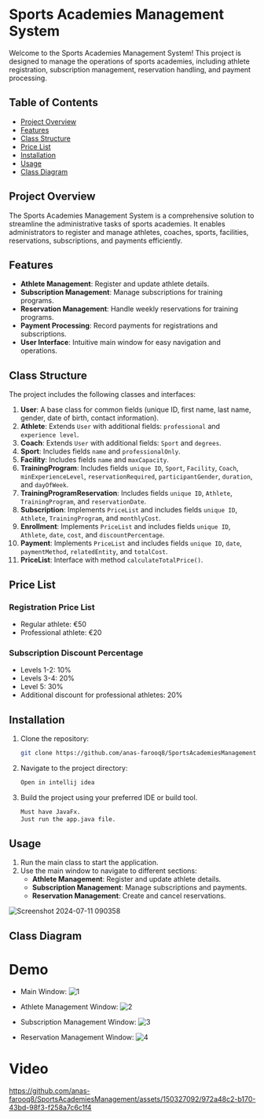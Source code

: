 # Sports Academies Management System

Welcome to the Sports Academies Management System! This project is designed to manage the operations of sports academies, including athlete registration, subscription management, reservation handling, and payment processing. 

## Table of Contents
- [Project Overview](#project-overview)
- [Features](#features)
- [Class Structure](#class-structure)
- [Price List](#price-list)
- [Installation](#installation)
- [Usage](#usage)
- [Class Diagram](##class-diagram)

## Project Overview

The Sports Academies Management System is a comprehensive solution to streamline the administrative tasks of sports academies. It enables administrators to register and manage athletes, coaches, sports, facilities, reservations, subscriptions, and payments efficiently.

## Features

- **Athlete Management**: Register and update athlete details.
- **Subscription Management**: Manage subscriptions for training programs.
- **Reservation Management**: Handle weekly reservations for training programs.
- **Payment Processing**: Record payments for registrations and subscriptions.
- **User Interface**: Intuitive main window for easy navigation and operations.

## Class Structure

The project includes the following classes and interfaces:

1. **User**: A base class for common fields (unique ID, first name, last name, gender, date of birth, contact information).
2. **Athlete**: Extends `User` with additional fields: `professional` and `experience level`.
3. **Coach**: Extends `User` with additional fields: `Sport` and `degrees`.
4. **Sport**: Includes fields `name` and `professionalOnly`.
5. **Facility**: Includes fields `name` and `maxCapacity`.
6. **TrainingProgram**: Includes fields `unique ID`, `Sport`, `Facility`, `Coach`, `minExperienceLevel`, `reservationRequired`, `participantGender`, `duration`, and `dayOfWeek`.
7. **TrainingProgramReservation**: Includes fields `unique ID`, `Athlete`, `TrainingProgram`, and `reservationDate`.
8. **Subscription**: Implements `PriceList` and includes fields `unique ID`, `Athlete`, `TrainingProgram`, and `monthlyCost`.
9. **Enrollment**: Implements `PriceList` and includes fields `unique ID`, `Athlete`, `date`, `cost`, and `discountPercentage`.
10. **Payment**: Implements `PriceList` and includes fields `unique ID`, `date`, `paymentMethod`, `relatedEntity`, and `totalCost`.
11. **PriceList**: Interface with method `calculateTotalPrice()`.

## Price List

### Registration Price List
- Regular athlete: €50
- Professional athlete: €20

### Subscription Discount Percentage
- Levels 1-2: 10%
- Levels 3-4: 20%
- Level 5: 30%
- Additional discount for professional athletes: 20%

## Installation

1. Clone the repository:
    ```bash
    git clone https://github.com/anas-farooq8/SportsAcademiesManagement.git
    ```
2. Navigate to the project directory:
    ```bash
    Open in intellij idea
    ```
3. Build the project using your preferred IDE or build tool.
    ```bash
    Must have JavaFx.
    Just run the app.java file.
    ```

## Usage

1. Run the main class to start the application.
2. Use the main window to navigate to different sections:
    - **Athlete Management**: Register and update athlete details.
    - **Subscription Management**: Manage subscriptions and payments.
    - **Reservation Management**: Create and cancel reservations.

![Screenshot 2024-07-11 090358](https://github.com/anas-farooq8/SportsAcademiesManagement/assets/150327092/4ccbc320-40da-4418-a960-ad7c5110669c)


## Class Diagram


# Demo
* Main Window:
![1](https://github.com/anas-farooq8/SportsAcademiesManagement/assets/150327092/9fb50d58-9d94-4dbf-8090-11c4b9f281f8)

* Athlete Management Window:
![2](https://github.com/anas-farooq8/SportsAcademiesManagement/assets/150327092/e6024c55-d660-4d2a-b449-17c96cd0c716)

* Subscription Management Window:
![3](https://github.com/anas-farooq8/SportsAcademiesManagement/assets/150327092/2d0f10a1-10bd-4bf5-a2f6-45656d19acc1)

* Reservation Management Window:
![4](https://github.com/anas-farooq8/SportsAcademiesManagement/assets/150327092/83e203d0-903c-4e21-b286-f7a793d1f420)

# Video
https://github.com/anas-farooq8/SportsAcademiesManagement/assets/150327092/972a48c2-b170-43bd-98f3-f258a7c6c1f4

